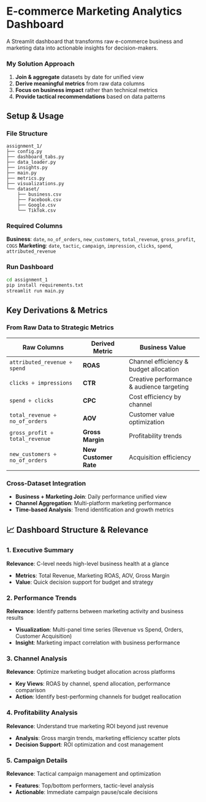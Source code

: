 # E-commerce Marketing Analytics Dashboard

A Streamlit dashboard that transforms raw e-commerce business and marketing data into actionable insights for decision-makers.

### My Solution Approach
1. **Join & aggregate** datasets by date for unified view
2. **Derive meaningful metrics** from raw data columns
3. **Focus on business impact** rather than technical metrics
4. **Provide tactical recommendations** based on data patterns

## Setup & Usage

### File Structure
```
assignment_1/
├── config.py
├── dashboard_tabs.py
├── data_loader.py
├── insights.py
├── main.py
├── metrics.py
├── visualizations.py
└── dataset/
    ├── business.csv
    ├── Facebook.csv
    ├── Google.csv
    └── TikTok.csv
```

### Required Columns
**Business**: `date`, `no_of_orders`, `new_customers`, `total_revenue`, `gross_profit`, `COGS`
**Marketing**: `date`, `tactic`, `campaign`, `impression`, `clicks`, `spend`, `attributed_revenue`

### Run Dashboard
```bash
cd assignment_1
pip install requirements.txt
streamlit run main.py
```

## Key Derivations & Metrics

### From Raw Data to Strategic Metrics

| **Raw Columns** | **Derived Metric** | **Business Value** |
|---|---|---|
| `attributed_revenue ÷ spend` | **ROAS** | Channel efficiency & budget allocation |
| `clicks ÷ impressions` | **CTR** | Creative performance & audience targeting |
| `spend ÷ clicks` | **CPC** | Cost efficiency by channel |
| `total_revenue ÷ no_of_orders` | **AOV** | Customer value optimization |
| `gross_profit ÷ total_revenue` | **Gross Margin** | Profitability trends |
| `new_customers ÷ no_of_orders` | **New Customer Rate** | Acquisition efficiency |

### Cross-Dataset Integration
- **Business + Marketing Join**: Daily performance unified view
- **Channel Aggregation**: Multi-platform marketing performance
- **Time-based Analysis**: Trend identification and growth metrics

## 📈 Dashboard Structure & Relevance

### 1. Executive Summary
**Relevance**: C-level needs high-level business health at a glance
- **Metrics**: Total Revenue, Marketing ROAS, AOV, Gross Margin
- **Value**: Quick decision support for budget and strategy

### 2. Performance Trends
**Relevance**: Identify patterns between marketing activity and business results
- **Visualization**: Multi-panel time series (Revenue vs Spend, Orders, Customer Acquisition)
- **Insight**: Marketing impact correlation with business performance

### 3. Channel Analysis
**Relevance**: Optimize marketing budget allocation across platforms
- **Key Views**: ROAS by channel, spend allocation, performance comparison
- **Action**: Identify best-performing channels for budget reallocation

### 4. Profitability Analysis
**Relevance**: Understand true marketing ROI beyond just revenue
- **Analysis**: Gross margin trends, marketing efficiency scatter plots
- **Decision Support**: ROI optimization and cost management

### 5. Campaign Details
**Relevance**: Tactical campaign management and optimization
- **Features**: Top/bottom performers, tactic-level analysis
- **Actionable**: Immediate campaign pause/scale decisions


